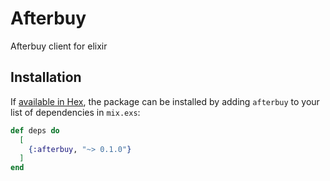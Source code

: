 # Afterbuy

Afterbuy client for elixir

## Installation

If [available in Hex](https://hex.pm/docs/publish), the package can be installed
by adding `afterbuy` to your list of dependencies in `mix.exs`:

```elixir
def deps do
  [
    {:afterbuy, "~> 0.1.0"}
  ]
end
```